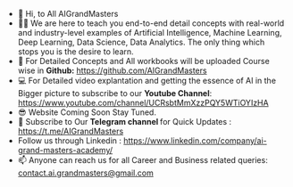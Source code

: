 - 👋 Hi, to All AIGrandMasters
- 👨‍💻 We are here to teach you end-to-end detail concepts with real-world and industry-level examples of Artificial Intelligence, Machine Learning, Deep Learning, Data Science, Data Analytics. 
The only thing which stops you is the desire to learn.
- 📜 For Detailed  Concepts and All workbooks will be uploaded Course wise in <b>Github:</b> https://github.com/AIGrandMasters
- 💻 For Detailed video explantation and getting the essence of AI in the Bigger picture to subscribe to our <b>Youtube Channel</b>: https://www.youtube.com/channel/UCRsbtMmXzzPQY5WTiOYIzHA
- 😎 Website Coming Soon Stay Tuned.
- 💬 Subscribe to Our <b> Telegram channel </b> for Quick Updates : https://t.me/AIGrandMasters
- Follow us through Linkedin : https://www.linkedin.com/company/ai-grand-masters-academy/
- 📫 Anyone can reach us for all Career and Business related queries: contact.ai.grandmasters@gmail.com
